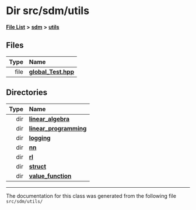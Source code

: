 
# Dir src/sdm/utils

<link rel="stylesheet" href="https://cdnjs.cloudflare.com/ajax/libs/KaTeX/0.5.1/katex.min.css">
<link rel="stylesheet" href="https://cdn.jsdelivr.net/github-markdown-css/2.2.1/github-markdown.css"/>



[**File List**](files.md) **>** [**sdm**](dir_ae1b8d8c3d2627954ba53c22978558f0.md) **>** [**utils**](dir_d5f9b32a4b7e3085fe36bb5e85e812de.md)











## Files

| Type | Name |
| ---: | :--- |
| file | [**global\_Test.hpp**](global__Test_8hpp.md) <br> |

## Directories

| Type | Name |
| ---: | :--- |
| dir | [**linear\_algebra**](dir_f6794c324212297d566732725cbf26ea.md) <br> |
| dir | [**linear\_programming**](dir_0699598e7f4b6e2c3b8ad2b0ce6abc71.md) <br> |
| dir | [**logging**](dir_a755706b7eb45c402113f86d3477d08c.md) <br> |
| dir | [**nn**](dir_a0f8f367ee5fbc480d285e7bffe42674.md) <br> |
| dir | [**rl**](dir_1bc0c1e8b4bb5415537951e68df5cc3c.md) <br> |
| dir | [**struct**](dir_8910f640002ec96a2876ed8b2614abb5.md) <br> |
| dir | [**value\_function**](dir_9190e49f25bb1396e1fb4a6f0beec9b4.md) <br> |

















------------------------------
The documentation for this class was generated from the following file `src/sdm/utils/`